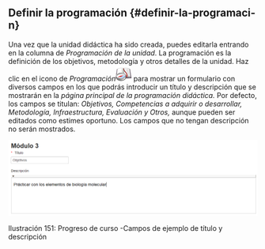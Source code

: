 ## Definir la programación {#definir-la-programaci-n}

Una vez que la unidad didáctica ha sido creada, puedes editarla entrando en la columna de _Programación de la unidad_. La programación es la definición de los objetivos, metodología y otros detalles de la unidad. Haz clic en el icono de _Programación_![](../assets/graphics255.png) para mostrar un formulario con diversos campos en los que podrás introducir un título y descripción que se mostrarán en la _página principal de la programación didáctica._ Por defecto, los campos se titulan: _Objetivos, Competencias a adquirir o desarrollar, Metodología, Infraestructura, Evaluación y Otros,_ aunque pueden ser editados como estimes oportuno. Los campos que no tengan descripción no serán mostrados.

![](../assets/graficos130.png)

Ilustración 151: Progreso de curso -Campos de ejemplo de título y descripción